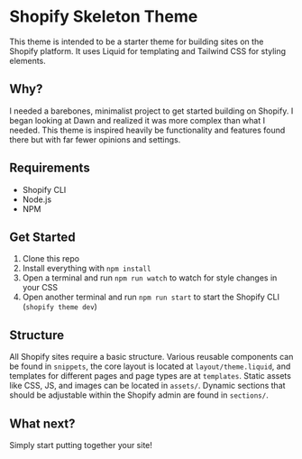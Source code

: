 # Shopify Skeleton Theme
This theme is intended to be a starter theme for building sites on the Shopify platform. It uses Liquid for templating and Tailwind CSS for styling elements.

## Why?
I needed a barebones, minimalist project to get started building on Shopify. I began looking at Dawn and realized it was more complex than what I needed. This theme is inspired heavily be functionality and features found there but with far fewer opinions and settings.

## Requirements
- Shopify CLI
- Node.js
- NPM

## Get Started
1. Clone this repo
2. Install everything with `npm install`
3. Open a terminal and run `npm run watch` to watch for style changes in your CSS
4. Open another terminal and run `npm run start` to start the Shopify CLI (`shopify theme dev`)

## Structure
All Shopify sites require a basic structure. Various reusable components can be found in `snippets`, the core layout is located at `layout/theme.liquid`, and templates for different pages and page types are at `templates`. Static assets like CSS, JS, and images can be located in `assets/`. Dynamic sections that should be adjustable within the Shopify admin are found in `sections/`.

## What next?
Simply start putting together your site!

